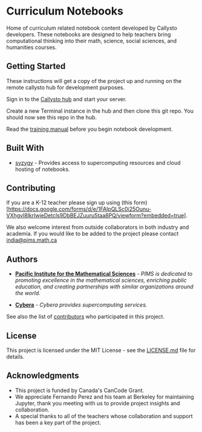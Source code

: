# Curriculum Notebooks
Home of curriculum related notebook content developed by Callysto developers. These notebooks are designed to help teachers bring computational thinking into their math, science, social sciences, and humanities courses. 

## Getting Started

These instructions will get a copy of the project up and running on the remote callysto hub for development purposes.

Sign in to the [Callysto hub](https://hub.callysto.ca) and start your server.

Create a new Terminal instance in the hub and then clone this git repo. You should now see this repo in the hub.

Read the [training manual](https://github.com/callysto/training-manual) before you begin notebook development.

## Built With

* [syzygy](http://syzygy.ca) - Provides access to supercomputing resources and cloud hosting of notebooks.

## Contributing

If you are a K-12 teacher please sign up using (this form)[https://docs.google.com/forms/d/e/1FAIpQLSc0i25Ounu-VXhgvI8lkrIwjeDetcls9DbBEJZuuru5taa8PQ/viewform?embedded=true].

We also welcome interest from outside collaborators in both industry and academia.
If you would like to be added to the project please contact india@pims.math.ca

## Authors

* [**Pacific Institute for the Mathematical Sciences**](http://www.pims.math.ca) - *PIMS is dedicated to promoting excellence in the mathematical sciences, enriching public education, and creating partnerships with similar organizations around the world.* 

* [**Cybera**](https://www.cybera.ca) - *Cybera provides supercomputing services.* 

See also the list of [contributors](https://github.com/callysto/curriculum-notebooks/graphs/contributors) who participated in this project.

## License

This project is licensed under the MIT License - see the [LICENSE.md](LICENSE.md) file for details.

## Acknowledgments

* This project is funded by Canada's CanCode Grant.
* We appreciate Fernando Perez and his team at Berkeley for maintaining Jupyter, thank you meeting with us to provide project insights and collaboration.
* A special thanks to all of the teachers whose collaboration and support has been a key part of the project.
